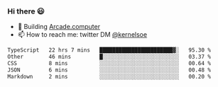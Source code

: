 ### Hi there 😃

- 🔨 Building [Arcade.computer](https://arcade.computer)
- 📫 How to reach me: twitter DM [@kernelsoe](https://twitter.com/kernelsoe)

<!--START_SECTION:waka-->

```txt
TypeScript   22 hrs 7 mins   ███████████████████████▓░   95.30 %
Other        46 mins         █░░░░░░░░░░░░░░░░░░░░░░░░   03.37 %
CSS          8 mins          ░░░░░░░░░░░░░░░░░░░░░░░░░   00.64 %
JSON         6 mins          ░░░░░░░░░░░░░░░░░░░░░░░░░   00.48 %
Markdown     2 mins          ░░░░░░░░░░░░░░░░░░░░░░░░░   00.20 %
```

<!--END_SECTION:waka-->
